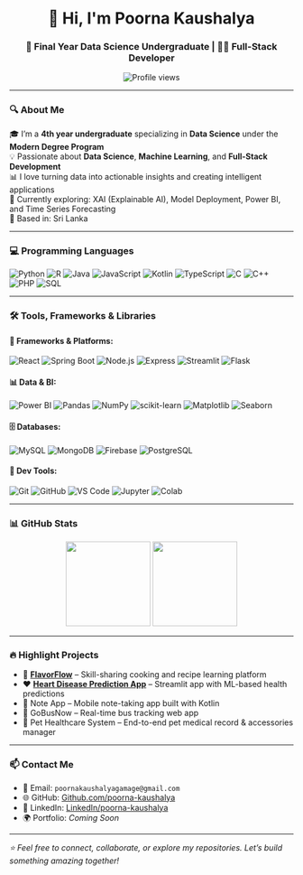 <h1 align="center">👋 Hi, I'm Poorna Kaushalya</h1>
<h3 align="center">🚀 Final Year Data Science Undergraduate | 👨‍💻 Full-Stack Developer </h3>
<p align="center">
  <img src="https://komarev.com/ghpvc/?username=Poorna-Kaushalya&color=blue" alt="Profile views">
</p>

---

### 🔍 About Me

🎓 I’m a **4th year undergraduate** specializing in **Data Science** under the **Modern Degree Program**  
💡 Passionate about **Data Science**, **Machine Learning**, and **Full-Stack Development**  
📊 I love turning data into actionable insights and creating intelligent applications  
🧪 Currently exploring: XAI (Explainable AI), Model Deployment, Power BI, and Time Series Forecasting  
📍 Based in: Sri Lanka

---

### 💻 Programming Languages

![Python](https://img.shields.io/badge/-Python-3776AB?style=flat&logo=python&logoColor=white)
![R](https://img.shields.io/badge/-R-276DC3?style=flat&logo=r&logoColor=white)
![Java](https://img.shields.io/badge/-Java-007396?style=flat&logo=java&logoColor=white)
![JavaScript](https://img.shields.io/badge/-JavaScript-F7DF1E?style=flat&logo=javascript&logoColor=black)
![Kotlin](https://img.shields.io/badge/-Kotlin-0095D5?style=flat&logo=kotlin&logoColor=white)
![TypeScript](https://img.shields.io/badge/-TypeScript-3178C6?style=flat&logo=typescript&logoColor=white)
![C](https://img.shields.io/badge/-C-00599C?style=flat&logo=c&logoColor=white)
![C++](https://img.shields.io/badge/-C++-00599C?style=flat&logo=c%2B%2B&logoColor=white)
![PHP](https://img.shields.io/badge/-PHP-777BB4?style=flat&logo=php&logoColor=white)
![SQL](https://img.shields.io/badge/-SQL-4479A1?style=flat&logo=mysql&logoColor=white)

---

### 🛠️ Tools, Frameworks & Libraries

#### 🔧 Frameworks & Platforms:
![React](https://img.shields.io/badge/-React-61DAFB?style=flat&logo=react&logoColor=black)
![Spring Boot](https://img.shields.io/badge/-Spring%20Boot-6DB33F?style=flat&logo=spring-boot&logoColor=white)
![Node.js](https://img.shields.io/badge/-Node.js-339933?style=flat&logo=node.js&logoColor=white)
![Express](https://img.shields.io/badge/-Express.js-000000?style=flat&logo=express&logoColor=white)
![Streamlit](https://img.shields.io/badge/-Streamlit-FF4B4B?style=flat&logo=streamlit&logoColor=white)
![Flask](https://img.shields.io/badge/-Flask-000000?style=flat&logo=flask&logoColor=white)

#### 📊 Data & BI:
![Power BI](https://img.shields.io/badge/-Power%20BI-F2C811?style=flat&logo=powerbi&logoColor=black)
![Pandas](https://img.shields.io/badge/-Pandas-150458?style=flat&logo=pandas)
![NumPy](https://img.shields.io/badge/-NumPy-013243?style=flat&logo=numpy)
![scikit-learn](https://img.shields.io/badge/-Scikit--Learn-F7931E?style=flat&logo=scikit-learn&logoColor=white)
![Matplotlib](https://img.shields.io/badge/-Matplotlib-11557C?style=flat&logo=matplotlib)
![Seaborn](https://img.shields.io/badge/-Seaborn-6EAEDE?style=flat&logo=python)

#### 🗄️ Databases:
![MySQL](https://img.shields.io/badge/-MySQL-4479A1?style=flat&logo=mysql&logoColor=white)
![MongoDB](https://img.shields.io/badge/-MongoDB-47A248?style=flat&logo=mongodb&logoColor=white)
![Firebase](https://img.shields.io/badge/-Firebase-FFCA28?style=flat&logo=firebase&logoColor=black)
![PostgreSQL](https://img.shields.io/badge/-PostgreSQL-336791?style=flat&logo=postgresql&logoColor=white)

#### 🧰 Dev Tools:
![Git](https://img.shields.io/badge/-Git-F05032?style=flat&logo=git&logoColor=white)
![GitHub](https://img.shields.io/badge/-GitHub-181717?style=flat&logo=github&logoColor=white)
![VS Code](https://img.shields.io/badge/-VS%20Code-007ACC?style=flat&logo=visual-studio-code&logoColor=white)
![Jupyter](https://img.shields.io/badge/-Jupyter-F37626?style=flat&logo=jupyter&logoColor=white)
![Colab](https://img.shields.io/badge/-Colab-F9AB00?style=flat&logo=google-colab&logoColor=black)

---

### 📊 GitHub Stats

<p align="center">
  <img src="https://github-readme-stats.vercel.app/api?username=Poorna-Kaushalya&show_icons=true&theme=tokyonight" height="150">
  <img src="https://github-readme-stats.vercel.app/api/top-langs/?username=Poorna-Kaushalya&layout=compact&theme=tokyonight" height="150">
</p>

---

### 🔥 Highlight Projects

- 🍳 [**FlavorFlow**](https://github.com/Poorna-Kaushalya/FlavorFlow) – Skill-sharing cooking and recipe learning platform  
- ❤️ [**Heart Disease Prediction App**](https://github.com/Poorna-Kaushalya/Heart-Disease-Prediction-App) – Streamlit app with ML-based health predictions  
- 📓 Note App – Mobile note-taking app built with Kotlin  
- 🚌 GoBusNow – Real-time bus tracking web app  
- 🐶 Pet Healthcare System – End-to-end pet medical record & accessories manager

---

### 📫 Contact Me

- 📧 Email: `poornakaushalyagamage@gmail.com`  
- 🌐 GitHub: [Github.com/poorna-kaushalya](https://github.com/Poorna-Kaushalya)  
- 🔗 LinkedIn: [LinkedIn/poorna-kaushalya](https://www.linkedin.com/in/poorna-kaushalya/)
- 🌍 Portfolio: *Coming Soon*

---

_⭐ Feel free to connect, collaborate, or explore my repositories. Let’s build something amazing together!_
